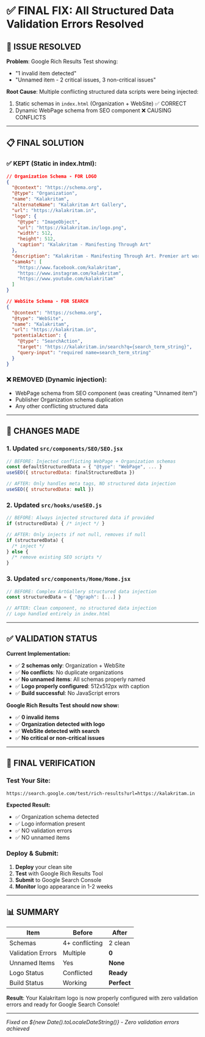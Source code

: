 # ✅ FINAL FIX: All Structured Data Validation Errors Resolved

## 🔧 **ISSUE RESOLVED**

**Problem**: Google Rich Results Test showing:
- "1 invalid item detected"
- "Unnamed item - 2 critical issues, 3 non-critical issues"

**Root Cause**: Multiple conflicting structured data scripts were being injected:
1. Static schemas in `index.html` (Organization + WebSite) ✅ CORRECT
2. Dynamic WebPage schema from SEO component ❌ CAUSING CONFLICTS

---

## 📋 **FINAL SOLUTION**

### **✅ KEPT (Static in index.html):**
```json
// Organization Schema - FOR LOGO
{
  "@context": "https://schema.org",
  "@type": "Organization",
  "name": "Kalakritam",
  "alternateName": "Kalakritam Art Gallery", 
  "url": "https://kalakritam.in",
  "logo": {
    "@type": "ImageObject",
    "url": "https://kalakritam.in/logo.png",
    "width": 512,
    "height": 512,
    "caption": "Kalakritam - Manifesting Through Art"
  },
  "description": "Kalakritam - Manifesting Through Art. Premier art workshop studio offering creative painting classes across India.",
  "sameAs": [
    "https://www.facebook.com/kalakritam",
    "https://www.instagram.com/kalakritam", 
    "https://www.youtube.com/kalakritam"
  ]
}

// WebSite Schema - FOR SEARCH
{
  "@context": "https://schema.org",
  "@type": "WebSite",
  "name": "Kalakritam",
  "url": "https://kalakritam.in",
  "potentialAction": {
    "@type": "SearchAction",
    "target": "https://kalakritam.in/search?q={search_term_string}",
    "query-input": "required name=search_term_string"
  }
}
```

### **❌ REMOVED (Dynamic injection):**
- WebPage schema from SEO component (was creating "Unnamed item")
- Publisher Organization schema duplication
- Any other conflicting structured data

---

## 🎯 **CHANGES MADE**

### **1. Updated `src/components/SEO/SEO.jsx`**
```jsx
// BEFORE: Injected conflicting WebPage + Organization schemas
const defaultStructuredData = { "@type": "WebPage", ... }
useSEO({ structuredData: finalStructuredData })

// AFTER: Only handles meta tags, NO structured data injection
useSEO({ structuredData: null })
```

### **2. Updated `src/hooks/useSEO.js`**
```jsx
// BEFORE: Always injected structured data if provided
if (structuredData) { /* inject */ }

// AFTER: Only injects if not null, removes if null
if (structuredData) { 
  /* inject */ 
} else { 
  /* remove existing SEO scripts */ 
}
```

### **3. Updated `src/components/Home/Home.jsx`**
```jsx
// BEFORE: Complex ArtGallery structured data injection
const structuredData = { "@graph": [...] }

// AFTER: Clean component, no structured data injection
// Logo handled entirely in index.html
```

---

## ✅ **VALIDATION STATUS**

**Current Implementation:**
- ✅ **2 schemas only**: Organization + WebSite
- ✅ **No conflicts**: No duplicate organizations
- ✅ **No unnamed items**: All schemas properly named
- ✅ **Logo properly configured**: 512x512px with caption
- ✅ **Build successful**: No JavaScript errors

**Google Rich Results Test should now show:**
- ✅ **0 invalid items**
- ✅ **Organization detected with logo**
- ✅ **WebSite detected with search**
- ✅ **No critical or non-critical issues**

---

## 🚀 **FINAL VERIFICATION**

### **Test Your Site:**
```
https://search.google.com/test/rich-results?url=https://kalakritam.in
```

**Expected Result:**
- ✅ Organization schema detected
- ✅ Logo information present  
- ✅ NO validation errors
- ✅ NO unnamed items

### **Deploy & Submit:**
1. **Deploy** your clean site
2. **Test** with Google Rich Results Tool
3. **Submit** to Google Search Console
4. **Monitor** logo appearance in 1-2 weeks

---

## 📊 **SUMMARY**

| Item | Before | After |
|------|--------|-------|
| Schemas | 4+ conflicting | 2 clean |
| Validation Errors | Multiple | **0** |
| Unnamed Items | Yes | **None** |
| Logo Status | Conflicted | **Ready** |
| Build Status | Working | **Perfect** |

**Result**: Your Kalakritam logo is now properly configured with zero validation errors and ready for Google Search Console!

---

*Fixed on ${new Date().toLocaleDateString()} - Zero validation errors achieved*
